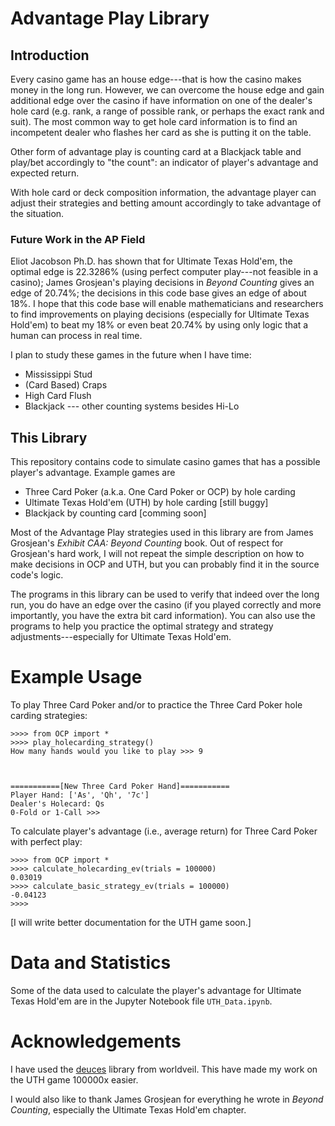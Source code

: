# Advantage Play Library

## Introduction
Every casino game has an house edge---that is how the casino makes money in the long run. However, we can overcome the house edge and gain additional edge over the casino if have information on one of the dealer's hole card (e.g. rank, a range of possible rank, or perhaps the exact rank and suit). The most common way to get hole card information is to find an incompetent dealer who flashes her card as she is putting it on the table.

Other form of advantage play is counting card at a Blackjack table and play/bet accordingly to "the count": an indicator of player's advantage and expected return.

With hole card or deck composition information, the advantage player can adjust their strategies and betting amount accordingly to take advantage of the situation.


### Future Work in the AP Field
Eliot Jacobson Ph.D. has shown that for Ultimate Texas Hold'em, the optimal edge is 22.3286% (using perfect computer play---not feasible in a casino); James Grosjean's playing decisions in _Beyond Counting_ gives an edge of 20.74%; the decisions in this code base gives an edge of about 18%. I hope that this code base will enable mathematicians and researchers to find improvements on playing decisions (especially for Ultimate Texas Hold'em) to beat my 18% or even beat 20.74% by using only logic that a human can process in real time.


I plan to study these games in the future when I have time:
* Mississippi Stud
* (Card Based) Craps
* High Card Flush
* Blackjack --- other counting systems besides Hi-Lo


## This Library
This repository contains code to simulate casino games that has a possible player's advantage. Example games are
* Three Card Poker (a.k.a. One Card Poker or OCP) by hole carding
* Ultimate Texas Hold'em (UTH) by hole carding [still buggy]
* Blackjack by counting card [comming soon]

Most of the Advantage Play strategies used in this library are from James Grosjean's _Exhibit CAA: Beyond Counting_ book. Out of respect for Grosjean's hard work, I will not repeat the simple description on how to make decisions in OCP and UTH, but you can probably find it in the source code's logic.

The programs in this library can be used to verify that indeed over the long run, you do have an edge over the casino (if you played correctly and more importantly, you have the extra bit card information). You can also use the programs to help you practice the optimal strategy and strategy adjustments---especially for Ultimate Texas Hold'em.


# Example Usage

To play Three Card Poker and/or to practice the Three Card Poker hole carding strategies:
```
>>>> from OCP import *
>>>> play_holecarding_strategy()
How many hands would you like to play >>> 9



===========[New Three Card Poker Hand]===========
Player Hand: ['As', 'Qh', '7c']
Dealer's Holecard: Qs
0-Fold or 1-Call >>>
```

To calculate player's advantage (i.e., average return) for Three Card Poker with perfect play:
```
>>>> from OCP import *
>>>> calculate_holecarding_ev(trials = 100000)
0.03019
>>>> calculate_basic_strategy_ev(trials = 100000)
-0.04123
>>>>
```

[I will write better documentation for the UTH game soon.]


# Data and Statistics
Some of the data used to calculate the player's advantage for Ultimate Texas Hold'em are in the Jupyter Notebook file `UTH_Data.ipynb`.


# Acknowledgements
I have used the [deuces](https://github.com/worldveil/deuces) library from worldveil. This have made my work on the UTH game 100000x easier.

I would also like to thank James Grosjean for everything he wrote in _Beyond Counting_, especially the Ultimate Texas Hold'em chapter.
